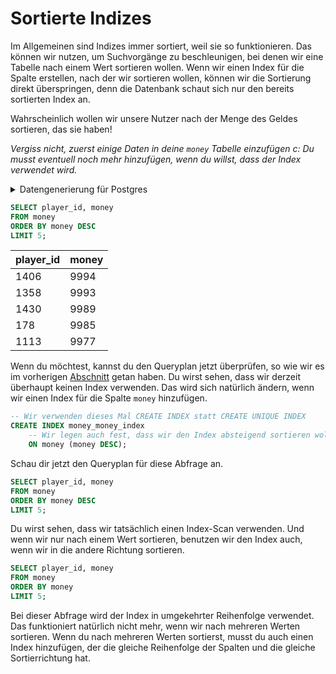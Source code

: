 # Sortierte Indizes

Im Allgemeinen sind Indizes immer sortiert, weil sie so funktionieren.
Das können wir nutzen, um Suchvorgänge zu beschleunigen, bei denen wir eine Tabelle nach einem Wert sortieren wollen.
Wenn wir einen Index für die Spalte erstellen, nach der wir sortieren wollen, können wir die Sortierung direkt überspringen, denn die Datenbank schaut sich nur den bereits sortierten Index an.

Wahrscheinlich wollen wir unsere Nutzer nach der Menge des Geldes sortieren, das sie haben!

*Vergiss nicht, zuerst einige Daten in deine `money` Tabelle einzufügen c: Du musst eventuell noch mehr hinzufügen, wenn du willst, dass der Index verwendet wird.*

<Details>
<summary>Datengenerierung für Postgres</summary>

```sql
-- Tabelle löschen
DELETE
FROM money;

-- Wir müssen weitere Werte generieren, um die Verwendung des Index zu erzwingen
INSERT INTO player(player_name) (SELECT 'player_name' FROM GENERATE_SERIES(1, 1500));

-- Generiere einige zufällige money-Werte
INSERT INTO money (SELECT id, ROUND(RANDOM() * 10000) FROM player);
```

</details>

```sql
SELECT player_id, money
FROM money
ORDER BY money DESC
LIMIT 5;
```

| player_id | money |
|:----------|:------|
| 1406      | 9994  |
| 1358      | 9993  |
| 1430      | 9989  |
| 178       | 9985  |
| 1113      | 9977  |

Wenn du möchtest, kannst du den Queryplan jetzt überprüfen, so wie wir es im vorherigen [Abschnitt](../query_planer/index.md) getan haben. 
Du wirst sehen, dass wir derzeit überhaupt keinen Index verwenden.
Das wird sich natürlich ändern, wenn wir einen Index für die Spalte `money` hinzufügen.

```sql
-- Wir verwenden dieses Mal CREATE INDEX statt CREATE UNIQUE INDEX
CREATE INDEX money_money_index
    -- Wir legen auch fest, dass wir den Index absteigend sortieren wollen. Die Standardeinstellung ist aufsteigend.
    ON money (money DESC);
```

Schau dir jetzt den Queryplan für diese Abfrage an.

```sql
SELECT player_id, money
FROM money
ORDER BY money DESC
LIMIT 5;
```

Du wirst sehen, dass wir tatsächlich einen Index-Scan verwenden.
Und wenn wir nur nach einem Wert sortieren, benutzen wir den Index auch, wenn wir in die andere Richtung sortieren.

```sql
SELECT player_id, money
FROM money
ORDER BY money
LIMIT 5;
```

Bei dieser Abfrage wird der Index in umgekehrter Reihenfolge verwendet.
Das funktioniert natürlich nicht mehr, wenn wir nach mehreren Werten sortieren.
Wenn du nach mehreren Werten sortierst, musst du auch einen Index hinzufügen, der die gleiche Reihenfolge der Spalten und die gleiche Sortierrichtung hat.
